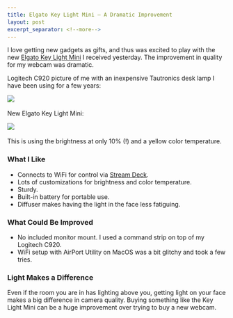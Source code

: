 ```yaml
---
title: Elgato Key Light Mini — A Dramatic Improvement
layout: post
excerpt_separator: <!--more-->
---
```

I love getting new gadgets as gifts, and thus was excited to play with the new [Elgato Key Light Mini](https://www.elgato.com/en/key-light-mini) I received yesterday. The improvement in quality for my webcam was dramatic.

Logitech C920 picture of me with an inexpensive Tautronics desk lamp I have been using for a few years:

<img class="thumbnail" srcset="/images/key-light-mini-before@2x.webp" src="/images/key-light-mini-before.webp"/>

New Elgato Key Light Mini:

<img class="thumbnail" srcset="/images/key-light-mini-after@2x.webp" src="/images/key-light-mini-after.webp"/>

This is using the brightness at only 10% (!) and a yellow color temperature.
<!--more-->

### What I Like
* Connects to WiFi for control via [Stream Deck](https://www.elgato.com/en/stream-deck-mk2).
* Lots of customizations for brightness and color temperature.
* Sturdy.
* Built-in battery for portable use.
* Diffuser makes having the light in the face less fatiguing.

### What Could Be Improved
* No included monitor mount. I used a command strip on top of my Logitech C920.
* WiFi setup with AirPort Utility on MacOS was a bit glitchy and took a few tries.

### Light Makes a Difference
Even if the room you are in has lighting above you, getting light on your face makes a big difference in camera quality. Buying something like the Key Light Mini can be a huge improvement over trying to buy a new webcam. 